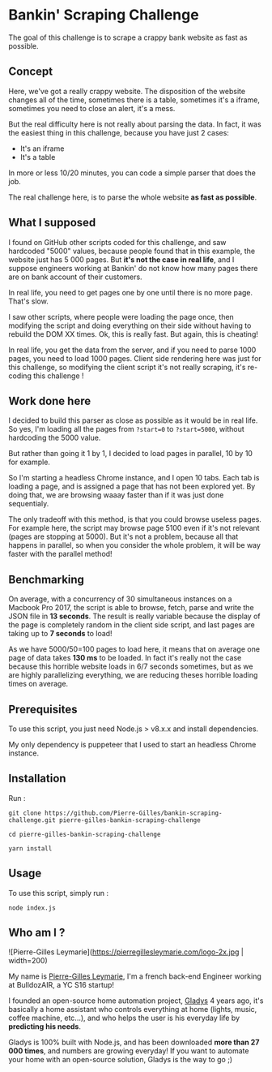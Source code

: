 Bankin' Scraping Challenge
=======================

The goal of this challenge is to scrape a crappy bank website as fast as possible.

Concept
-------------

Here, we've got a really crappy website. The disposition of the website changes all of the time, sometimes there is a table, sometimes it's a iframe, sometimes you need to close an alert, it's a mess.

But the real difficulty here is not really about parsing the data. In fact, it was the easiest thing in this challenge, because you have just 2 cases: 
- It's an iframe
- It's a table

In more or less 10/20 minutes, you can code a simple parser that does the job.

The real challenge here, is to parse the whole website **as fast as possible**.

## What I supposed

I found on GitHub other scripts coded for this challenge, and saw hardcoded "5000" values, because people found that in this example, the website just has 5 000 pages. 
But **it's not the case in real life**, and I suppose engineers working at Bankin' do not know how many pages there are on bank account of their customers.

In real life, you need to get pages one by one until there is no more page. That's slow.

I saw other scripts, where people were loading the page once, then modifying the script and doing everything on their side without having to rebuild the DOM XX times. Ok, this is really fast. But again, this is cheating! 

In real life, you get the data from the server, and if you need to parse 1000 pages, you need to load 1000 pages. Client side rendering here was just for this challenge, so modifying the client script it's not really scraping, it's re-coding this challenge !

## Work done here

I decided to build this parser as close as possible as it would be in real life. So yes, I'm loading all the pages from `?start=0` to `?start=5000`, without hardcoding the 5000 value.

But rather than going it 1 by 1, I decided to load pages in parallel, 10 by 10 for example.

So I'm starting a headless Chrome instance, and I open 10 tabs. Each tab is loading a page, and is assigned a page that has not been explored yet. By doing that, we are browsing waaay faster than if it was just done sequentialy.

The only tradeoff with this method, is that you could browse useless pages. For example here, the script may browse page 5100 even if it's not relevant (pages are stopping at 5000). But it's not a problem, because all that happens in parallel, so when you consider the whole problem, it will be way faster with the parallel method!

Benchmarking
-------------

On average, with a concurrency of 30 simultaneous instances on a Macbook Pro 2017, the script is able to browse, fetch, parse and write the JSON file in **13 seconds**.
The result is really variable because the display of the page is completely random in the client side script, and last pages are taking up to **7 seconds** to load!

As we have 5000/50=100 pages to load here, it means that on average one page of data takes **130 ms** to be loaded. In fact it's really not the case because this horrible website loads in 6/7 seconds sometimes, but as we are highly parallelizing everything, we are reducing theses horrible loading times on average.

Prerequisites
-------------

To use this script, you just need Node.js > v8.x.x and install dependencies.

My only dependency is puppeteer that I used to start an headless Chrome instance.

Installation
-------------

Run :

```
git clone https://github.com/Pierre-Gilles/bankin-scraping-challenge.git pierre-gilles-bankin-scraping-challenge
```

```
cd pierre-gilles-bankin-scraping-challenge
```

```
yarn install
```

Usage
-------------

To use this script, simply run :

```
node index.js
```

Who am I ?
-------------

![Pierre-Gilles Leymarie](https://pierregillesleymarie.com/logo-2x.jpg | width=200)

My name is [Pierre-Gilles Leymarie](https://pierregillesleymarie.com/), I'm a french back-end Engineer working at BulldozAIR, a YC S16 startup!

I founded an open-source home automation project, [Gladys](https://gladysproject.com) 4 years ago, it's basically a home assistant who controls everything at home (lights, music, coffee machine, etc...), and who helps the user is his everyday life by **predicting his needs**.

Gladys is 100% built with Node.js, and has been downloaded **more than 27 000 times**, and numbers are growing everyday! If you want to automate your home with an open-source solution, Gladys is the way to go ;)